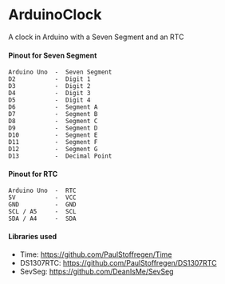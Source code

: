 # ArduinoClock
A clock in Arduino with a Seven Segment and an RTC

#### Pinout for Seven Segment
```
Arduino Uno  -  Seven Segment
D2           -  Digit 1
D3           -  Digit 2
D4           -  Digit 3
D5           -  Digit 4
D6           -  Segment A
D7           -  Segment B
D8           -  Segment C
D9           -  Segment D
D10          -  Segment E
D11          -  Segment F
D12          -  Segment G
D13          -  Decimal Point
```

#### Pinout for RTC
```
Arduino Uno  -  RTC
5V           -  VCC
GND          -  GND
SCL / A5     -  SCL
SDA / A4     -  SDA
```

#### Libraries used
* Time: https://github.com/PaulStoffregen/Time
* DS1307RTC: https://github.com/PaulStoffregen/DS1307RTC
* SevSeg: https://github.com/DeanIsMe/SevSeg
